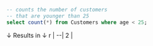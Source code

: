 ```sql
-- counts the number of customers 
-- that are younger than 25
select count(*) from Customers where age < 25;
```
↓ Results in ↓
r |
--|
2 |